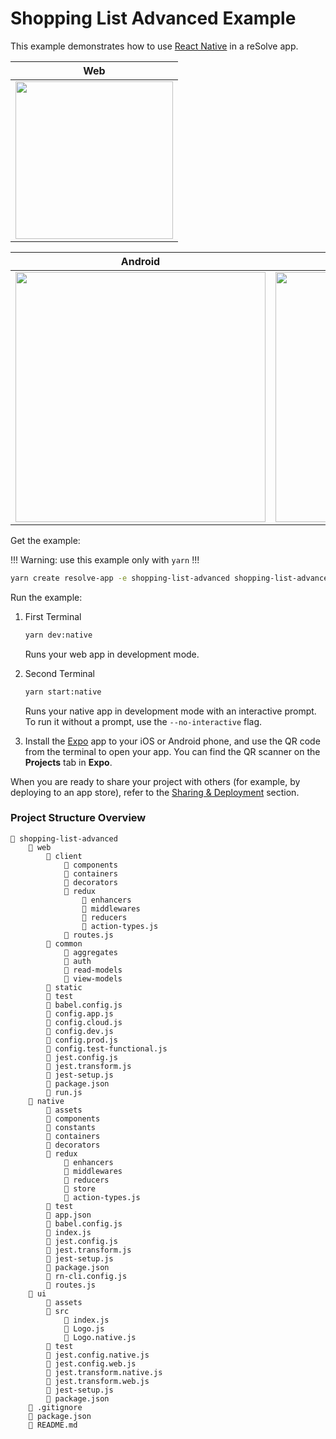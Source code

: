 # Shopping List Advanced Example

This example demonstrates how to use [React Native](https://github.com/react-community/create-react-native-app) in a reSolve app.

| Web |
| ------ |
| <img src="https://user-images.githubusercontent.com/5055654/44654333-fcead780-a9f9-11e8-9527-05ac55526e44.gif" height="252" />  |

| Android | Ios |
| ---------- | ---- |
| <img src="https://user-images.githubusercontent.com/5055654/44654326-f4929c80-a9f9-11e8-83f3-855030b0d42c.gif" height="400" />  | <img src="https://user-images.githubusercontent.com/5055654/44654321-efcde880-a9f9-11e8-8bca-b4c02a6f5158.gif" height="400" /> |

Get the example: 

!!! Warning: use this example only with `yarn` !!! 

```sh
yarn create resolve-app -e shopping-list-advanced shopping-list-advanced
```

Run the example:

1. First Terminal

    ```sh
    yarn dev:native
    ```

    Runs your web app in development mode.

2. Second Terminal

    ```sh
    yarn start:native
    ```

    Runs your native app in development mode with an interactive prompt. To run it without a prompt, use the `--no-interactive` flag.

3. Install the [Expo](https://expo.io) app to your iOS or Android phone, and use the QR code from the terminal to open your app. You can find the QR scanner on the **Projects** tab in **Expo**.

When you are ready to share your project with others (for example, by deploying to an app store), refer to the [Sharing & Deployment](https://github.com/react-community/create-react-native-app/blob/master/react-native-scripts/template/README.md#sharing-and-deployment) section. 


### Project Structure Overview
```
📁 shopping-list-advanced
    📁 web
        📁 client
            📁 components
            📁 containers
            📁 decorators
            📁 redux
                📁 enhancers
                📁 middlewares
                📁 reducers
                📄 action-types.js
            📄 routes.js
        📁 common
            📁 aggregates
            📁 auth
            📁 read-models
            📁 view-models
        📁 static
        📁 test
        📄 babel.config.js
        📄 config.app.js
        📄 config.cloud.js
        📄 config.dev.js
        📄 config.prod.js
        📄 config.test-functional.js
        📄 jest.config.js
        📄 jest.transform.js
        📄 jest-setup.js
        📄 package.json
        📄 run.js
    📁 native
        📁 assets
        📁 components
        📁 constants
        📁 containers
        📁 decorators
        📁 redux
            📁 enhancers
            📁 middlewares
            📁 reducers
            📁 store
            📄 action-types.js
        📁 test
        📄 app.json
        📄 babel.config.js
        📄 index.js
        📄 jest.config.js
        📄 jest.transform.js
        📄 jest-setup.js
        📄 package.json
        📄 rn-cli.config.js
        📄 routes.js
    📁 ui
        📁 assets
        📁 src
            📄 index.js
            📄 Logo.js
            📄 Logo.native.js
        📁 test
        📄 jest.config.native.js
        📄 jest.config.web.js
        📄 jest.transform.native.js
        📄 jest.transform.web.js
        📄 jest-setup.js
        📄 package.json
    📄 .gitignore
    📄 package.json
    📄 README.md
```
